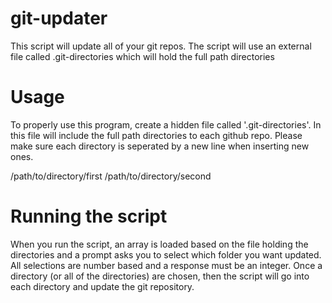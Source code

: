 # git-updater
This script will update all of your git repos. The script will use an external file called .git-directories which will hold the full path directories

# Usage
To properly use this program, create a hidden file called '.git-directories'. In this file will include the full path directories to each github repo. Please make sure each directory is seperated by a new line when inserting new ones.

/path/to/directory/first
/path/to/directory/second

# Running the script
When you run the script, an array is loaded based on the file holding the directories and a prompt asks you to select which folder you want updated. All selections are number based and a response must be an integer. Once a directory (or all of the directories) are chosen, then the script will go into each directory and update the git repository.
